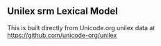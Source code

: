Unilex srm Lexical Model
----------------------

This is built directly from Unicode.org unilex data at
https://github.com/unicode-org/unilex
